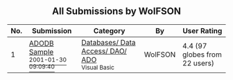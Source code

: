 ﻿<div align="center">

## All Submissions by WolFSON

</div>

No.  | Submission | Category | By   | User Rating
---- | ---------- | -------- | ---- | -----------
1 | [ADODB Sample<br /><sup>2001-01-30 09:09:40</sup>](https://github.com/Planet-Source-Code/wolfson-adodb-sample__1-14816) | [Databases/ Data Access/ DAO/ ADO<br /><sup>Visual Basic</sup>](../ByCategory/databases-data-access-dao-ado__1-6.md) | WolFSON | 4.4 (97 globes from 22 users)
